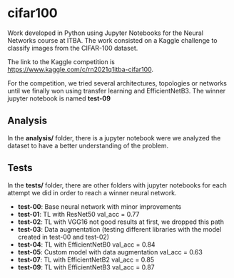 # cifar100
Work developed in Python using Jupyter Notebooks for the Neural Networks course at ITBA. The work consisted on a Kaggle challenge to classify images from the CIFAR-100 dataset.

The link to the Kaggle competition is https://www.kaggle.com/c/rn2021q1itba-cifar100.

For the competition, we tried several architectures, topologies or networks until we finally won using transfer learning and EfficientNetB3. The winner jupyter notebook is named **test-09**

## Analysis
In the **analysis/** folder, there is a jupyter notebook were we analyzed the dataset to have a better understanding of the problem.

## Tests
In the **tests/** folder, there are other folders with jupyter notebooks for each attempt we did in order to reach a winner neural network.
* **test-00**: Base neural network with minor improvements
* **test-01**: TL with ResNet50 val_acc = 0.77
* **test-02**: TL with VGG16 not good results at first, we dropped this path
* **test-03**: Data augmentation (testing different libraries with the model created in test-00 and test-02)
* **test-04**: TL with EfficientNetB0 val_acc = 0.84
* **test-05**: Custom model with data augmentation val_acc = 0.63
* **test-07**: TL with EfficientNetB2 val_acc = 0.85
* **test-09**: TL with EfficientNetB3 val_acc = 0.87

